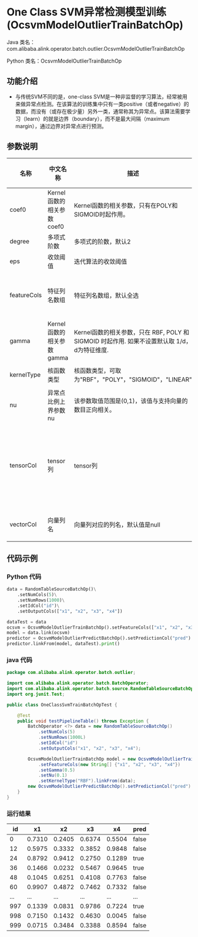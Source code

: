 # One Class SVM异常检测模型训练 (OcsvmModelOutlierTrainBatchOp)
Java 类名：com.alibaba.alink.operator.batch.outlier.OcsvmModelOutlierTrainBatchOp

Python 类名：OcsvmModelOutlierTrainBatchOp


## 功能介绍
* 与传统SVM不同的是，one-class SVM是一种非监督的学习算法，经常被用来做异常点检测。在该算法的训练集中只有一类positive（或者negative）的数据，而没有（或存在极少量）另外一类，通常称其为异常点。该算法需要学习（learn）的就是边界（boundary），而不是最大间隔（maximum margin），通过边界对异常点进行预测。

## 参数说明

| 名称 | 中文名称 | 描述 | 类型 | 是否必须？ | 取值范围 | 默认值 |
| --- | --- | --- | --- | --- | --- | --- |
| coef0 | Kernel函数的相关参数coef0 | Kernel函数的相关参数，只有在POLY和SIGMOID时起作用。 | Double |  |  | 0.0 |
| degree | 多项式阶数 | 多项式的阶数，默认2 | Integer |  | [1, +inf) | 2 |
| eps | 收敛阈值 | 迭代算法的收敛阈值 | Double |  |  | 0.001 |
| featureCols | 特征列名数组 | 特征列名数组，默认全选 | String[] |  | 所选列类型为 [BIGDECIMAL, BIGINTEGER, BYTE, DOUBLE, FLOAT, INTEGER, LONG, SHORT] | null |
| gamma | Kernel函数的相关参数gamma | Kernel函数的相关参数，只在 RBF, POLY 和 SIGMOID 时起作用. 如果不设置默认取 1/d，d为特征维度. | Double |  |  | -1.0 |
| kernelType | 核函数类型 | 核函数类型，可取为"RBF"，"POLY"，"SIGMOID"，"LINEAR" | String |  | "RBF", "POLY", "SIGMOID", "LINEAR" | "RBF" |
| nu | 异常点比例上界参数nu | 该参数取值范围是(0,1)，该值与支持向量的数目正向相关。 | Double |  |  | 0.001 |
| tensorCol | tensor列 | tensor列 | String |  | 所选列类型为 [BOOL_TENSOR, BYTE_TENSOR, DOUBLE_TENSOR, FLOAT_TENSOR, INT_TENSOR, LONG_TENSOR, STRING, STRING_TENSOR, TENSOR, UBYTE_TENSOR] | null |
| vectorCol | 向量列名 | 向量列对应的列名，默认值是null | String |  | 所选列类型为 [DENSE_VECTOR, SPARSE_VECTOR, STRING, VECTOR] | null |



## 代码示例

### Python 代码
```python
data = RandomTableSourceBatchOp()\
    .setNumCols(5)\
    .setNumRows(1000)\
    .setIdCol("id")\
    .setOutputCols(["x1", "x2", "x3", "x4"])

dataTest = data
ocsvm = OcsvmModelOutlierTrainBatchOp().setFeatureCols(["x1", "x2", "x3", "x4"]).setGamma(0.5).setNu(0.1).setKernelType("RBF")
model = data.link(ocsvm)
predictor = OcsvmModelOutlierPredictBatchOp().setPredictionCol("pred")
predictor.linkFrom(model, dataTest).print()
```

### java 代码
```java
package com.alibaba.alink.operator.batch.outlier;

import com.alibaba.alink.operator.batch.BatchOperator;
import com.alibaba.alink.operator.batch.source.RandomTableSourceBatchOp;
import org.junit.Test;

public class OneClassSvmTrainBatchOpTest {

	@Test
	public void testPipelineTable() throws Exception {
		BatchOperator <?> data = new RandomTableSourceBatchOp()
			.setNumCols(5)
			.setNumRows(1000L)
			.setIdCol("id")
			.setOutputCols("x1", "x2", "x3", "x4");

		OcsvmModelOutlierTrainBatchOp model = new OcsvmModelOutlierTrainBatchOp()
			.setFeatureCols(new String[] {"x1", "x2", "x3", "x4"})
			.setGamma(0.5)
			.setNu(0.1)
			.setKernelType("RBF").linkFrom(data);
		new OcsvmModelOutlierPredictBatchOp().setPredictionCol("pred").linkFrom(model, data).print();
	}
}
```

### 运行结果
id | x1     | x2     | x3   | x4     |pred
---|--------|--------|------|--------|----
0| 0.7310 | 0.2405 | 0.6374 | 0.5504 |false
12| 0.5975 | 0.3332 | 0.3852 | 0.9848 |false
24| 0.8792 | 0.9412 | 0.2750 | 0.1289 |true
36| 0.1466 | 0.0232 | 0.5467 | 0.9645 |true
48| 0.1045 | 0.6251 | 0.4108 | 0.7763 |false
60| 0.9907 | 0.4872 | 0.7462 | 0.7332 |false
...| ...    | ...    | ...  | ...    |...
997| 0.1339 | 0.0831 | 0.9786 | 0.7224 |true
998| 0.7150 | 0.1432 | 0.4630 | 0.0045 |false
999| 0.0715 | 0.3484 | 0.3388 | 0.8594 |false
